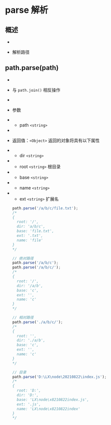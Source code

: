 parse
解析
==

## 概述
  -
*   解析路径

## path.parse(path)
  -
*   与 `path.join()` 相反操作
  -
*   参数
  -
    *   path `<string>`
  -
*   返回值：`<Object>` 返回的对象将具有以下属性
  -
    *   dir `<string>`&#x20;
  -
    *   root `<string>` 根目录
  -
    *   base `<string>`&#x20;
  -
    *   name `<string>`&#x20;
  -
    *   ext `<string>` 扩展名

    ```javascript
    path.parse('/a/b/c/file.txt');
    /*
    {
      root: '/',
      dir: 'a/b/c',
      base: 'file.txt',
      ext: '.txt',
      name: 'file'
    }
    */
    ```

    ```javascript
    // 绝对路径
    path.parse('/a/b/c');
    path.parse('/a/b/c/');
    /*
    {
      root: '/',
      dir: '/a/b',
      base: 'c',
      ext: '',
      name: 'c'
    }
    */
    ```

    ```javascript
    // 相对路径
    path.parse('./a/b/c/');
    /*
    {
      root: '',
      dir: './a/b',
      base: 'c',
      ext: '',
      name: 'c'
    }
    */
    ```

    ```javascript
    // 目录
    path.parse('D:\LX\node\20210822\index.js');
    /*
    {
      root: 'D:',
      dir: 'D:',
      base: 'LX\node\x8210822index.js',
      ext: '.js',
      name: 'LX\node\x8210822index'
    }
    */
    ```
